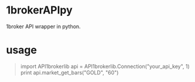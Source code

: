 # 1brokerAPIpy

1broker API wrapper in python.

# usage

> import API1brokerlib
> api = API1brokerlib.Connection("your_api_key", 1)
> print api.market_get_bars("GOLD", "60")
